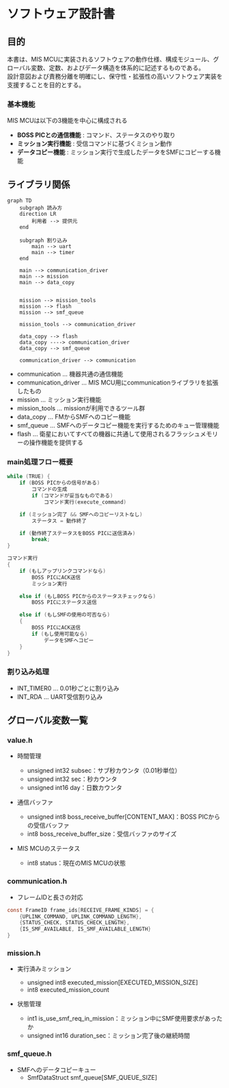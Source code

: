 # ソフトウェア設計書

## 目的
本書は、MIS MCUに実装されるソフトウェアの動作仕様、構成モジュール、グローバル変数、定数、およびデータ構造を体系的に記述するものである。<br>設計意図および責務分離を明確にし、保守性・拡張性の高いソフトウェア実装を支援することを目的とする。


### 基本機能
MIS MCUは以下の3機能を中心に構成される
- **BOSS PICとの通信機能** : コマンド、ステータスのやり取り
- **ミッション実行機能** : 受信コマンドに基づくミション動作
- **データコピー機能** : ミッション実行で生成したデータをSMFにコピーする機能


## ライブラリ関係
```mermaid 
graph TD
    subgraph 読み方
    direction LR
        利用者 --> 提供元
    end

    subgraph 割り込み
        main --> uart
        main --> timer
    end

    main --> communication_driver
    main --> mission
    main --> data_copy


    mission --> mission_tools
    mission --> flash
    mission --> smf_queue

    mission_tools --> communication_driver

    data_copy --> flash
    data_copy ----> communication_driver
    data_copy --> smf_queue

    communication_driver --> communication
```

- communication         ... 機器共通の通信機能
- communication_driver ... MIS MCU用にcommunicationライブラリを拡張したもの
- mission               ... ミッション実行機能
- mission_tools         ... missionが利用できるツール群
- data_copy             ... FMからSMFへのコピー機能
- smf_queue            ... SMFへのデータコピー機能を実行するためのキュー管理機能
- flash                 ... 衛星においてすべての機器に共通して使用されるフラッシュメモリーの操作機能を提供する



### main処理フロー概要
```c
while (TRUE) {
    if (BOSS PICからの信号がある)
        コマンドの生成
        if (コマンドが妥当なものである)
            コマンド実行(execute_command)

    if (ミッション完了 && SMFへのコピーリストなし)
        ステータス = 動作終了

    if (動作終了ステータスをBOSS PICに送信済み)
        break;
}
```
```c
コマンド実行
{
    if (もしアップリンクコマンドなら)
        BOSS PICにACK送信
        ミッション実行

    else if (もしBOSS PICからのステータスチェックなら)
        BOSS PICにステータス送信

    else if (もしSMFの使用の可否なら)
    {
        BOSS PICにACK送信
        if (もし使用可能なら)
            データをSMFへコピー
    }
}
```

### 割り込み処理
- INT_TIMER0 ... 0.01秒ごとに割り込み
- INT_RDA    ... UART受信割り込み



## グローバル変数一覧
### value.h
- 時間管理
    - unsigned int32 subsec：サブ秒カウンタ（0.01秒単位）
    - unsigned int32 sec：秒カウンタ
    - unsigned int16 day：日数カウンタ

- 通信バッファ
    - unsigned int8 boss_receive_buffer[CONTENT_MAX]：BOSS PICからの受信バッファ
    - int8 boss_receive_buffer_size：受信バッファのサイズ

- MIS MCUのステータス
    - int8 status：現在のMIS MCUの状態


### communication.h
- フレームIDと長さの対応
```c
const FrameID frame_ids[RECEIVE_FRAME_KINDS] = {
    {UPLINK_COMMAND, UPLINK_COMMAND_LENGTH},
    {STATUS_CHECK, STATUS_CHECK_LENGTH},
    {IS_SMF_AVAILABLE, IS_SMF_AVAILABLE_LENGTH}
}
```

### mission.h
- 実行済みミッション
    - unsigned int8 executed_mission[EXECUTED_MISSION_SIZE]
    - int8 executed_mission_count

- 状態管理
    - int1 is_use_smf_req_in_mission：ミッション中にSMF使用要求があったか
    - unsigned int16 duration_sec：ミッション完了後の継続時間

### smf_queue.h
- SMFへのデータコピーキュー
    - SmfDataStruct smf_queue[SMF_QUEUE_SIZE]
